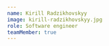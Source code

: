 ```yaml
---
name: Kirill Radzikhovskyy
image: kirill-radzikhovskyy.jpg
role: Software engineer
teamMember: true
---
```


